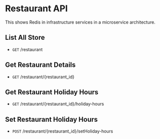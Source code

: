 # Restaurant API
This shows Redis in infrastructure services in a microservice architecture.

## List All Store
- `GET` /restaurant

## Get Restaurant Details
- `GET` /restaurant/{restaurant_id}

## Get Restaurant Holiday Hours
- `GET` /restaurant/{restaurant_id}/holiday-hours

## Set Restaurant Holiday Hours
- `POST` /restaurant/{restaurant_id}/setHoliday-hours

